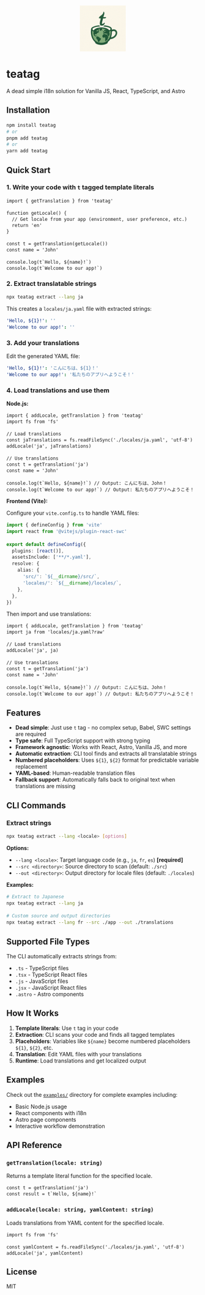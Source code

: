 <p align="center">
  <img src="logo.png" alt="teatag logo" width="120" />
</p>

# teatag

A dead simple i18n solution for Vanilla JS, React, TypeScript, and Astro

## Installation

```bash
npm install teatag
# or
pnpm add teatag
# or
yarn add teatag
```

## Quick Start

### 1. Write your code with `t` tagged template literals

```tsx
import { getTranslation } from 'teatag'

function getLocale() {
  // Get locale from your app (environment, user preference, etc.)
  return 'en'
}

const t = getTranslation(getLocale())
const name = 'John'

console.log(t`Hello, ${name}!`)
console.log(t`Welcome to our app!`)
```

### 2. Extract translatable strings

```bash
npx teatag extract --lang ja
```

This creates a `locales/ja.yaml` file with extracted strings:

```yaml
'Hello, ${1}!': ''
'Welcome to our app!': ''
```

### 3. Add your translations

Edit the generated YAML file:

```yaml
'Hello, ${1}!': 'こんにちは、${1}！'
'Welcome to our app!': '私たちのアプリへようこそ！'
```

### 4. Load translations and use them

**Node.js:**

```tsx
import { addLocale, getTranslation } from 'teatag'
import fs from 'fs'

// Load translations
const jaTranslations = fs.readFileSync('./locales/ja.yaml', 'utf-8')
addLocale('ja', jaTranslations)

// Use translations
const t = getTranslation('ja')
const name = 'John'

console.log(t`Hello, ${name}!`) // Output: こんにちは、John！
console.log(t`Welcome to our app!`) // Output: 私たちのアプリへようこそ！
```

**Frontend (Vite):**

Configure your `vite.config.ts` to handle YAML files:

```ts
import { defineConfig } from 'vite'
import react from '@vitejs/plugin-react-swc'

export default defineConfig({
  plugins: [react()],
  assetsInclude: ['**/*.yaml'],
  resolve: {
    alias: {
      'src/': `${__dirname}/src/`,
      'locales/': `${__dirname}/locales/`,
    },
  },
})
```

Then import and use translations:

```tsx
import { addLocale, getTranslation } from 'teatag'
import ja from 'locales/ja.yaml?raw'

// Load translations
addLocale('ja', ja)

// Use translations
const t = getTranslation('ja')
const name = 'John'

console.log(t`Hello, ${name}!`) // Output: こんにちは、John！
console.log(t`Welcome to our app!`) // Output: 私たちのアプリへようこそ！
```

## Features

- **Dead simple**: Just use `t` tag - no complex setup, Babel, SWC settings are required
- **Type safe**: Full TypeScript support with strong typing
- **Framework agnostic**: Works with React, Astro, Vanilla JS, and more
- **Automatic extraction**: CLI tool finds and extracts all translatable strings
- **Numbered placeholders**: Uses `${1}`, `${2}` format for predictable variable replacement
- **YAML-based**: Human-readable translation files
- **Fallback support**: Automatically falls back to original text when translations are missing

## CLI Commands

### Extract strings

```bash
npx teatag extract --lang <locale> [options]
```

**Options:**

- `--lang <locale>`: Target language code (e.g., `ja`, `fr`, `es`) **[required]**
- `--src <directory>`: Source directory to scan (default: `./src`)
- `--out <directory>`: Output directory for locale files (default: `./locales`)

**Examples:**

```bash
# Extract to Japanese
npx teatag extract --lang ja

# Custom source and output directories
npx teatag extract --lang fr --src ./app --out ./translations
```

## Supported File Types

The CLI automatically extracts strings from:

- `.ts` - TypeScript files
- `.tsx` - TypeScript React files
- `.js` - JavaScript files
- `.jsx` - JavaScript React files
- `.astro` - Astro components

## How It Works

1. **Template literals**: Use `t` tag in your code
2. **Extraction**: CLI scans your code and finds all tagged templates
3. **Placeholders**: Variables like `${name}` become numbered placeholders `${1}`, `${2}`, etc.
4. **Translation**: Edit YAML files with your translations
5. **Runtime**: Load translations and get localized output

## Examples

Check out the [`examples/`](./examples/) directory for complete examples including:

- Basic Node.js usage
- React components with i18n
- Astro page components
- Interactive workflow demonstration

## API Reference

### `getTranslation(locale: string)`

Returns a template literal function for the specified locale.

```tsx
const t = getTranslation('ja')
const result = t`Hello, ${name}!`
```

### `addLocale(locale: string, yamlContent: string)`

Loads translations from YAML content for the specified locale.

```tsx
import fs from 'fs'

const yamlContent = fs.readFileSync('./locales/ja.yaml', 'utf-8')
addLocale('ja', yamlContent)
```

## License

MIT
